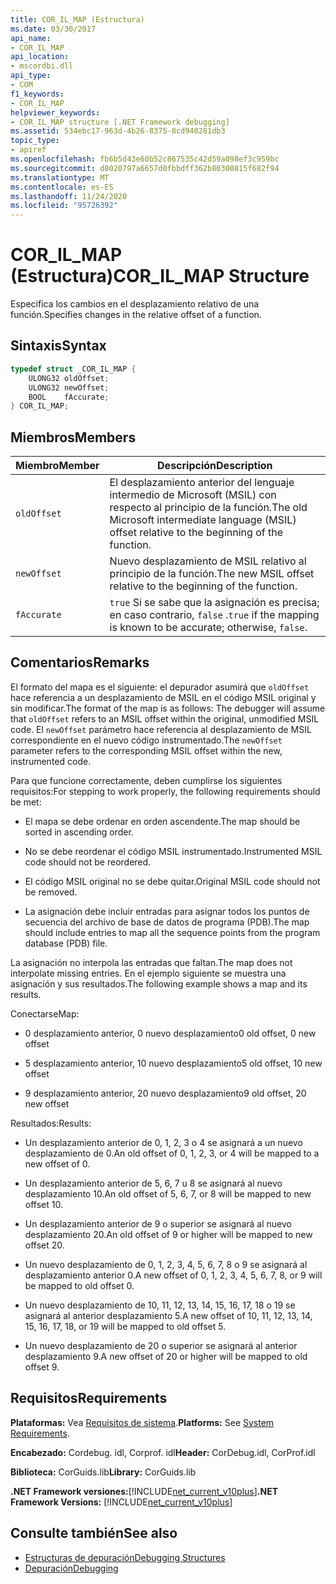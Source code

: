 ```yaml
---
title: COR_IL_MAP (Estructura)
ms.date: 03/30/2017
api_name:
- COR_IL_MAP
api_location:
- mscordbi.dll
api_type:
- COM
f1_keywords:
- COR_IL_MAP
helpviewer_keywords:
- COR_IL_MAP structure [.NET Framework debugging]
ms.assetid: 534ebc17-963d-4b26-8375-8cd940281db3
topic_type:
- apiref
ms.openlocfilehash: fb6b5d43e60b52c867535c42d59a098ef3c959bc
ms.sourcegitcommit: d8020797a6657d0fbbdff362b80300815f682f94
ms.translationtype: MT
ms.contentlocale: es-ES
ms.lasthandoff: 11/24/2020
ms.locfileid: "95726392"
---
```

# <a name="cor_il_map-structure"></a><span data-ttu-id="7a833-102">COR_IL_MAP (Estructura)</span><span class="sxs-lookup"><span data-stu-id="7a833-102">COR_IL_MAP Structure</span></span>

<span data-ttu-id="7a833-103">Especifica los cambios en el desplazamiento relativo de una función.</span><span class="sxs-lookup"><span data-stu-id="7a833-103">Specifies changes in the relative offset of a function.</span></span>  
  
## <a name="syntax"></a><span data-ttu-id="7a833-104">Sintaxis</span><span class="sxs-lookup"><span data-stu-id="7a833-104">Syntax</span></span>  
  
```cpp  
typedef struct _COR_IL_MAP {  
    ULONG32 oldOffset;
    ULONG32 newOffset;
    BOOL    fAccurate;  
} COR_IL_MAP;  
```  
  
## <a name="members"></a><span data-ttu-id="7a833-105">Miembros</span><span class="sxs-lookup"><span data-stu-id="7a833-105">Members</span></span>  
  
|<span data-ttu-id="7a833-106">Miembro</span><span class="sxs-lookup"><span data-stu-id="7a833-106">Member</span></span>|<span data-ttu-id="7a833-107">Descripción</span><span class="sxs-lookup"><span data-stu-id="7a833-107">Description</span></span>|  
|------------|-----------------|  
|`oldOffset`|<span data-ttu-id="7a833-108">El desplazamiento anterior del lenguaje intermedio de Microsoft (MSIL) con respecto al principio de la función.</span><span class="sxs-lookup"><span data-stu-id="7a833-108">The old Microsoft intermediate language (MSIL) offset relative to the beginning of the function.</span></span>|  
|`newOffset`|<span data-ttu-id="7a833-109">Nuevo desplazamiento de MSIL relativo al principio de la función.</span><span class="sxs-lookup"><span data-stu-id="7a833-109">The new MSIL offset relative to the beginning of the function.</span></span>|  
|`fAccurate`|<span data-ttu-id="7a833-110">`true` Si se sabe que la asignación es precisa; en caso contrario, `false` .</span><span class="sxs-lookup"><span data-stu-id="7a833-110">`true` if the mapping is known to be accurate; otherwise, `false`.</span></span>|  
  
## <a name="remarks"></a><span data-ttu-id="7a833-111">Comentarios</span><span class="sxs-lookup"><span data-stu-id="7a833-111">Remarks</span></span>  

 <span data-ttu-id="7a833-112">El formato del mapa es el siguiente: el depurador asumirá que `oldOffset` hace referencia a un desplazamiento de MSIL en el código MSIL original y sin modificar.</span><span class="sxs-lookup"><span data-stu-id="7a833-112">The format of the map is as follows: The debugger will assume that `oldOffset` refers to an MSIL offset within the original, unmodified MSIL code.</span></span> <span data-ttu-id="7a833-113">El `newOffset` parámetro hace referencia al desplazamiento de MSIL correspondiente en el nuevo código instrumentado.</span><span class="sxs-lookup"><span data-stu-id="7a833-113">The `newOffset` parameter refers to the corresponding MSIL offset within the new, instrumented code.</span></span>  
  
 <span data-ttu-id="7a833-114">Para que funcione correctamente, deben cumplirse los siguientes requisitos:</span><span class="sxs-lookup"><span data-stu-id="7a833-114">For stepping to work properly, the following requirements should be met:</span></span>  
  
- <span data-ttu-id="7a833-115">El mapa se debe ordenar en orden ascendente.</span><span class="sxs-lookup"><span data-stu-id="7a833-115">The map should be sorted in ascending order.</span></span>  
  
- <span data-ttu-id="7a833-116">No se debe reordenar el código MSIL instrumentado.</span><span class="sxs-lookup"><span data-stu-id="7a833-116">Instrumented MSIL code should not be reordered.</span></span>  
  
- <span data-ttu-id="7a833-117">El código MSIL original no se debe quitar.</span><span class="sxs-lookup"><span data-stu-id="7a833-117">Original MSIL code should not be removed.</span></span>  
  
- <span data-ttu-id="7a833-118">La asignación debe incluir entradas para asignar todos los puntos de secuencia del archivo de base de datos de programa (PDB).</span><span class="sxs-lookup"><span data-stu-id="7a833-118">The map should include entries to map all the sequence points from the program database (PDB) file.</span></span>  
  
 <span data-ttu-id="7a833-119">La asignación no interpola las entradas que faltan.</span><span class="sxs-lookup"><span data-stu-id="7a833-119">The map does not interpolate missing entries.</span></span> <span data-ttu-id="7a833-120">En el ejemplo siguiente se muestra una asignación y sus resultados.</span><span class="sxs-lookup"><span data-stu-id="7a833-120">The following example shows a map and its results.</span></span>  
  
 <span data-ttu-id="7a833-121">Conectarse</span><span class="sxs-lookup"><span data-stu-id="7a833-121">Map:</span></span>  
  
- <span data-ttu-id="7a833-122">0 desplazamiento anterior, 0 nuevo desplazamiento</span><span class="sxs-lookup"><span data-stu-id="7a833-122">0 old offset, 0 new offset</span></span>  
  
- <span data-ttu-id="7a833-123">5 desplazamiento anterior, 10 nuevo desplazamiento</span><span class="sxs-lookup"><span data-stu-id="7a833-123">5 old offset, 10 new offset</span></span>  
  
- <span data-ttu-id="7a833-124">9 desplazamiento anterior, 20 nuevo desplazamiento</span><span class="sxs-lookup"><span data-stu-id="7a833-124">9 old offset, 20 new offset</span></span>  
  
 <span data-ttu-id="7a833-125">Resultados:</span><span class="sxs-lookup"><span data-stu-id="7a833-125">Results:</span></span>  
  
- <span data-ttu-id="7a833-126">Un desplazamiento anterior de 0, 1, 2, 3 o 4 se asignará a un nuevo desplazamiento de 0.</span><span class="sxs-lookup"><span data-stu-id="7a833-126">An old offset of 0, 1, 2, 3, or 4 will be mapped to a new offset of 0.</span></span>  
  
- <span data-ttu-id="7a833-127">Un desplazamiento anterior de 5, 6, 7 u 8 se asignará al nuevo desplazamiento 10.</span><span class="sxs-lookup"><span data-stu-id="7a833-127">An old offset of 5, 6, 7, or 8 will be mapped to new offset 10.</span></span>  
  
- <span data-ttu-id="7a833-128">Un desplazamiento anterior de 9 o superior se asignará al nuevo desplazamiento 20.</span><span class="sxs-lookup"><span data-stu-id="7a833-128">An old offset of 9 or higher will be mapped to new offset 20.</span></span>  
  
- <span data-ttu-id="7a833-129">Un nuevo desplazamiento de 0, 1, 2, 3, 4, 5, 6, 7, 8 o 9 se asignará al desplazamiento anterior 0.</span><span class="sxs-lookup"><span data-stu-id="7a833-129">A new offset of 0, 1, 2, 3, 4, 5, 6, 7, 8, or 9 will be mapped to old offset 0.</span></span>  
  
- <span data-ttu-id="7a833-130">Un nuevo desplazamiento de 10, 11, 12, 13, 14, 15, 16, 17, 18 o 19 se asignará al anterior desplazamiento 5.</span><span class="sxs-lookup"><span data-stu-id="7a833-130">A new offset of 10, 11, 12, 13, 14, 15, 16, 17, 18, or 19 will be mapped to old offset 5.</span></span>  
  
- <span data-ttu-id="7a833-131">Un nuevo desplazamiento de 20 o superior se asignará al anterior desplazamiento 9.</span><span class="sxs-lookup"><span data-stu-id="7a833-131">A new offset of 20 or higher will be mapped to old offset 9.</span></span>  
  
## <a name="requirements"></a><span data-ttu-id="7a833-132">Requisitos</span><span class="sxs-lookup"><span data-stu-id="7a833-132">Requirements</span></span>  

 <span data-ttu-id="7a833-133">**Plataformas:** Vea [Requisitos de sistema](../../get-started/system-requirements.md).</span><span class="sxs-lookup"><span data-stu-id="7a833-133">**Platforms:** See [System Requirements](../../get-started/system-requirements.md).</span></span>  
  
 <span data-ttu-id="7a833-134">**Encabezado:** Cordebug. idl, Corprof. idl</span><span class="sxs-lookup"><span data-stu-id="7a833-134">**Header:** CorDebug.idl, CorProf.idl</span></span>  
  
 <span data-ttu-id="7a833-135">**Biblioteca:** CorGuids.lib</span><span class="sxs-lookup"><span data-stu-id="7a833-135">**Library:** CorGuids.lib</span></span>  
  
 <span data-ttu-id="7a833-136">**.NET Framework versiones:**[!INCLUDE[net_current_v10plus](../../../../includes/net-current-v10plus-md.md)]</span><span class="sxs-lookup"><span data-stu-id="7a833-136">**.NET Framework Versions:** [!INCLUDE[net_current_v10plus](../../../../includes/net-current-v10plus-md.md)]</span></span>  
  
## <a name="see-also"></a><span data-ttu-id="7a833-137">Consulte también</span><span class="sxs-lookup"><span data-stu-id="7a833-137">See also</span></span>

- [<span data-ttu-id="7a833-138">Estructuras de depuración</span><span class="sxs-lookup"><span data-stu-id="7a833-138">Debugging Structures</span></span>](debugging-structures.md)
- [<span data-ttu-id="7a833-139">Depuración</span><span class="sxs-lookup"><span data-stu-id="7a833-139">Debugging</span></span>](index.md)
